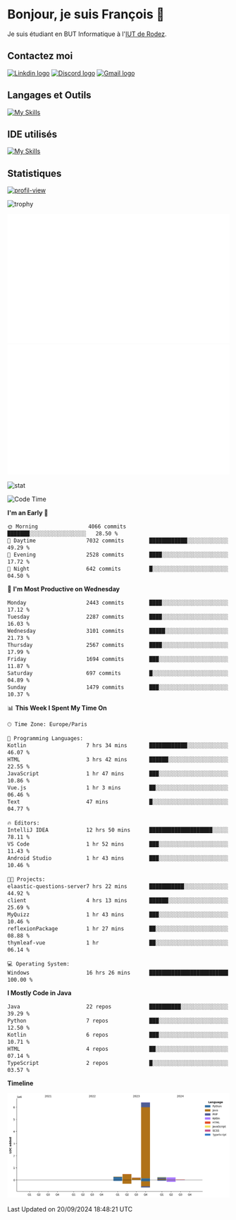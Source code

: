 # Bonjour, je suis François 👋

Je suis étudiant en BUT Informatique à l'[IUT de Rodez](https://iut-rodez.fr).

## Contactez moi

<p>
<a href="https://www.linkedin.com/in/fran%C3%A7ois-de-saint-palais-00985327a/" target="blank"><img src="https://img.shields.io/badge/LinkedIn-0077B5?style=for-the-badge&logo=linkedin&logoColor=white" alt="Linkdin logo"/></a>
<a href="https://discord.gg/francis389" target="blank"><img src="https://img.shields.io/badge/Discord-7289DA?style=for-the-badge&logo=discord&logoColor=white" alt="Discord logo" /></a>
<a href="mailto:francois-sp@gmx.fr" target="blank"><img src="https://img.shields.io/badge/Gmail-D14836?style=for-the-badge&logo=gmail&logoColor=white" alt="Gmail logo"/></a> 
</p>

## Langages et Outils

[![My Skills](https://skillicons.dev/icons?i=java,py,kotlin,spring,git,html,css,sass,svelte,vue,angular,react,bootstrap,ts,jquery,js,php,mysql,sqlite,grafana,linux,windows,figma,postman)](https://skillicons.dev)

## IDE utilisés

[![My Skills](https://skillicons.dev/icons?i=idea,phpstorm,pycharm,androidstudio,vscode,webstorm,eclipse)](https://skillicons.dev)

## Statistiques

[![profil-view](https://komarev.com/ghpvc/?username=francois389&label=Profile%20views&color=0e75b6&style=flat)](https://github.com/ryo-ma/github-profile-trophy)

![trophy](https://github-profile-trophy.vercel.app/?username=Francois389&theme=onedark&column=-1)

![top-lang](https://raw.githubusercontent.com/Francois389/github-stat/master/generated/languages.svg#gh-dark-mode-only)
![](https://raw.githubusercontent.com/Francois389/github-stat/master/generated/overview.svg#gh-dark-mode-only)

![stat](https://github-readme-stats.vercel.app/api?username=francois389&show_icons=true&locale=fr&theme=onedark)

<!--START_SECTION:waka-->
![Code Time](http://img.shields.io/badge/Code%20Time-337%20hrs%2056%20mins-blue)

**I'm an Early 🐤** 

```text
🌞 Morning                4066 commits        ███████░░░░░░░░░░░░░░░░░░   28.50 % 
🌆 Daytime                7032 commits        ████████████░░░░░░░░░░░░░   49.29 % 
🌃 Evening                2528 commits        ████░░░░░░░░░░░░░░░░░░░░░   17.72 % 
🌙 Night                  642 commits         █░░░░░░░░░░░░░░░░░░░░░░░░   04.50 % 
```
📅 **I'm Most Productive on Wednesday** 

```text
Monday                   2443 commits        ████░░░░░░░░░░░░░░░░░░░░░   17.12 % 
Tuesday                  2287 commits        ████░░░░░░░░░░░░░░░░░░░░░   16.03 % 
Wednesday                3101 commits        █████░░░░░░░░░░░░░░░░░░░░   21.73 % 
Thursday                 2567 commits        ████░░░░░░░░░░░░░░░░░░░░░   17.99 % 
Friday                   1694 commits        ███░░░░░░░░░░░░░░░░░░░░░░   11.87 % 
Saturday                 697 commits         █░░░░░░░░░░░░░░░░░░░░░░░░   04.89 % 
Sunday                   1479 commits        ███░░░░░░░░░░░░░░░░░░░░░░   10.37 % 
```


📊 **This Week I Spent My Time On** 

```text
🕑︎ Time Zone: Europe/Paris

💬 Programming Languages: 
Kotlin                   7 hrs 34 mins       ████████████░░░░░░░░░░░░░   46.07 % 
HTML                     3 hrs 42 mins       ██████░░░░░░░░░░░░░░░░░░░   22.55 % 
JavaScript               1 hr 47 mins        ███░░░░░░░░░░░░░░░░░░░░░░   10.86 % 
Vue.js                   1 hr 3 mins         ██░░░░░░░░░░░░░░░░░░░░░░░   06.46 % 
Text                     47 mins             █░░░░░░░░░░░░░░░░░░░░░░░░   04.77 % 

🔥 Editors: 
IntelliJ IDEA            12 hrs 50 mins      ████████████████████░░░░░   78.11 % 
VS Code                  1 hr 52 mins        ███░░░░░░░░░░░░░░░░░░░░░░   11.43 % 
Android Studio           1 hr 43 mins        ███░░░░░░░░░░░░░░░░░░░░░░   10.46 % 

🐱‍💻 Projects: 
elaastic-questions-server7 hrs 22 mins       ███████████░░░░░░░░░░░░░░   44.92 % 
client                   4 hrs 13 mins       ██████░░░░░░░░░░░░░░░░░░░   25.69 % 
MyQuizz                  1 hr 43 mins        ███░░░░░░░░░░░░░░░░░░░░░░   10.46 % 
reflexionPackage         1 hr 27 mins        ██░░░░░░░░░░░░░░░░░░░░░░░   08.88 % 
thymleaf-vue             1 hr                ██░░░░░░░░░░░░░░░░░░░░░░░   06.14 % 

💻 Operating System: 
Windows                  16 hrs 26 mins      █████████████████████████   100.00 % 
```

**I Mostly Code in Java** 

```text
Java                     22 repos            ██████████░░░░░░░░░░░░░░░   39.29 % 
Python                   7 repos             ███░░░░░░░░░░░░░░░░░░░░░░   12.50 % 
Kotlin                   6 repos             ███░░░░░░░░░░░░░░░░░░░░░░   10.71 % 
HTML                     4 repos             ██░░░░░░░░░░░░░░░░░░░░░░░   07.14 % 
TypeScript               2 repos             █░░░░░░░░░░░░░░░░░░░░░░░░   03.57 % 
```



**Timeline**

![Lines of Code chart](https://raw.githubusercontent.com/Francois389/Francois389/main/assets/bar_graph.png)


 Last Updated on 20/09/2024 18:48:21 UTC
<!--END_SECTION:waka-->
